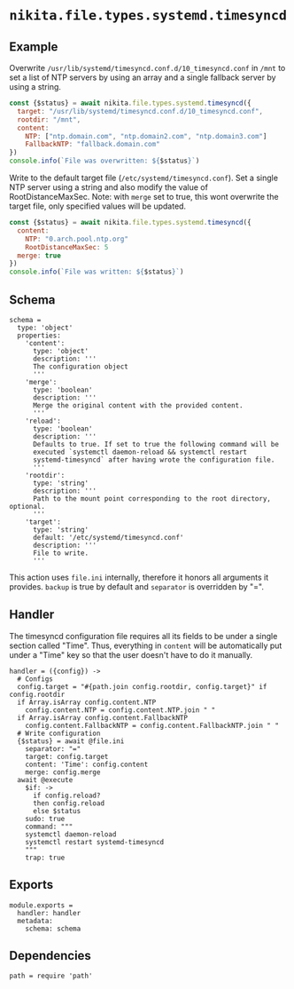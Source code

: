 
# `nikita.file.types.systemd.timesyncd`

## Example

Overwrite `/usr/lib/systemd/timesyncd.conf.d/10_timesyncd.conf` in `/mnt` to
set a list of NTP servers by using an array and a single fallback server by
using a string.

```js
const {$status} = await nikita.file.types.systemd.timesyncd({
  target: "/usr/lib/systemd/timesyncd.conf.d/10_timesyncd.conf",
  rootdir: "/mnt",
  content:
    NTP: ["ntp.domain.com", "ntp.domain2.com", "ntp.domain3.com"]
    FallbackNTP: "fallback.domain.com"
})
console.info(`File was overwritten: ${$status}`)
```

Write to the default target file (`/etc/systemd/timesyncd.conf`). Set a single
NTP server using a string and also modify the value of RootDistanceMaxSec.
Note: with `merge` set to true, this wont overwrite the target file, only
specified values will be updated.

```js
const {$status} = await nikita.file.types.systemd.timesyncd({
  content:
    NTP: "0.arch.pool.ntp.org"
    RootDistanceMaxSec: 5
  merge: true
})
console.info(`File was written: ${$status}`)
```

## Schema

    schema =
      type: 'object'
      properties:
        'content':
          type: 'object'
          description: '''
          The configuration object
          '''
        'merge':
          type: 'boolean'
          description: '''
          Merge the original content with the provided content.
          '''
        'reload':
          type: 'boolean'
          description: '''
          Defaults to true. If set to true the following command will be
          executed `systemctl daemon-reload && systemctl restart
          systemd-timesyncd` after having wrote the configuration file.
          '''
        'rootdir':
          type: 'string'
          description: '''
          Path to the mount point corresponding to the root directory, optional.
          '''
        'target':
          type: 'string'
          default: '/etc/systemd/timesyncd.conf'
          description: '''
          File to write.
          '''

This action uses `file.ini` internally, therefore it honors all
arguments it provides. `backup` is true by default and `separator` is
overridden by "=".

## Handler

The timesyncd configuration file requires all its fields to be under a single
section called "Time". Thus, everything in `content` will be automatically put
under a "Time" key so that the user doesn't have to do it manually.

    handler = ({config}) ->
      # Configs
      config.target = "#{path.join config.rootdir, config.target}" if config.rootdir
      if Array.isArray config.content.NTP
        config.content.NTP = config.content.NTP.join " "
      if Array.isArray config.content.FallbackNTP
        config.content.FallbackNTP = config.content.FallbackNTP.join " "
      # Write configuration
      {$status} = await @file.ini
        separator: "="
        target: config.target
        content: 'Time': config.content
        merge: config.merge
      await @execute
        $if: ->
          if config.reload?
          then config.reload
          else $status
        sudo: true
        command: """
        systemctl daemon-reload
        systemctl restart systemd-timesyncd
        """
        trap: true

## Exports

    module.exports =
      handler: handler
      metadata:
        schema: schema

## Dependencies

    path = require 'path'
